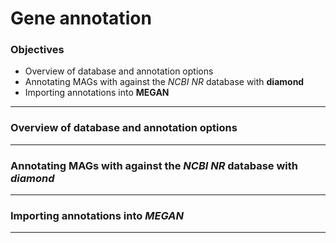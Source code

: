 # Gene annotation

### Objectives

* Overview of database and annotation options
* Annotating MAGs with against the *NCBI NR* database with **diamond**
* Importing annotations into **MEGAN**

---

### Overview of database and annotation options



---

### Annotating MAGs with against the *NCBI NR* database with *diamond*



---

### Importing annotations into *MEGAN*



---
